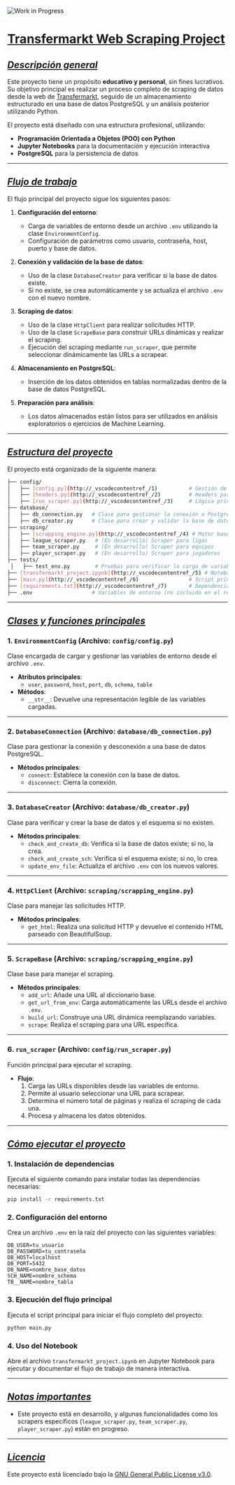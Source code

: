 ![Work in Progress](https://img.shields.io/badge/Status-Work%20in%20Progress-yellow)
# <u>Transfermarkt Web Scraping Project</u>

## <u>*Descripción general*</u>
Este proyecto tiene un propósito **educativo y personal**, sin fines lucrativos. Su objetivo principal es realizar un proceso completo de scraping de datos desde la web de [Transfermarkt](https://www.transfermarkt.es/), seguido de un almacenamiento estructurado en una base de datos PostgreSQL y un análisis posterior utilizando Python.

El proyecto está diseñado con una estructura profesional, utilizando:
- **Programación Orientada a Objetos (POO) con Python**
- **Jupyter Notebooks** para la documentación y ejecución interactiva
- **PostgreSQL** para la persistencia de datos

---

## <u>*Flujo de trabajo*</u>
El flujo principal del proyecto sigue los siguientes pasos:

1. **Configuración del entorno**:
   - Carga de variables de entorno desde un archivo `.env` utilizando la clase `EnvironmentConfig`.
   - Configuración de parámetros como usuario, contraseña, host, puerto y base de datos.

2. **Conexión y validación de la base de datos**:
   - Uso de la clase `DatabaseCreator` para verificar si la base de datos existe.
   - Si no existe, se crea automáticamente y se actualiza el archivo `.env` con el nuevo nombre.

3. **Scraping de datos**:
   - Uso de la clase `HttpClient` para realizar solicitudes HTTP.
   - Uso de la clase `ScrapeBase` para construir URLs dinámicas y realizar el scraping.
   - Ejecución del scraping mediante `run_scraper`, que permite seleccionar dinámicamente las URLs a scrapear.

4. **Almacenamiento en PostgreSQL**:
   - Inserción de los datos obtenidos en tablas normalizadas dentro de la base de datos PostgreSQL.

5. **Preparación para análisis**:
   - Los datos almacenados están listos para ser utilizados en análisis exploratorios o ejercicios de Machine Learning.

---

## <u>*Estructura del proyecto*</u>
El proyecto está organizado de la siguiente manera:

```bash
├── config/
│   ├── [config.py](http://_vscodecontentref_/1)          # Gestión de variables de entorno
│   ├── [headers.py](http://_vscodecontentref_/2)         # Headers para las solicitudes HTTP
│   ├── [run_scraper.py](http://_vscodecontentref_/3)     # Lógica principal para ejecutar el scraping
├── database/
│   ├── db_connection.py   # Clase para gestionar la conexión a PostgreSQL
│   ├── db_creator.py      # Clase para crear y validar la base de datos
├── scraping/
│   ├── [scrapping_engine.py](http://_vscodecontentref_/4) # Motor base para realizar scraping
│   ├── league_scraper.py   # (En desarrollo) Scraper para ligas
│   ├── team_scraper.py     # (En desarrollo) Scraper para equipos
│   ├── player_scraper.py   # (En desarrollo) Scraper para jugadores
├── tests/
 │   ├── test_env.py        # Pruebas para verificar la carga de variables de entorno
├── [transfermarkt_project.ipynb](http://_vscodecontentref_/5) # Notebook principal con el flujo del proyecto
├── [main.py](http://_vscodecontentref_/6)                # Script principal para ejecutar el flujo completo
├── [requirements.txt](http://_vscodecontentref_/7)       # Dependencias del proyecto
├── .env                   # Variables de entorno (no incluido en el repositorio)
```

---

## <u>*Clases y funciones principales*</u>

### 1. **`EnvironmentConfig`** (Archivo: `config/config.py`)
Clase encargada de cargar y gestionar las variables de entorno desde el archivo `.env`.

- **Atributos principales**:
  - `user`, `password`, `host`, `port`, `db`, `schema`, `table`
- **Métodos**:
  - `__str__`: Devuelve una representación legible de las variables cargadas.

---

### 2. **`DatabaseConnection`** (Archivo: `database/db_connection.py`)
Clase para gestionar la conexión y desconexión a una base de datos PostgreSQL.

- **Métodos principales**:
  - `connect`: Establece la conexión con la base de datos.
  - `disconnect`: Cierra la conexión.

---

### 3. **`DatabaseCreator`** (Archivo: `database/db_creator.py`)
Clase para verificar y crear la base de datos y el esquema si no existen.

- **Métodos principales**:
  - `check_and_create_db`: Verifica si la base de datos existe; si no, la crea.
  - `check_and_create_sch`: Verifica si el esquema existe; si no, lo crea.
  - `update_env_file`: Actualiza el archivo `.env` con los nuevos valores.

---

### 4. **`HttpClient`** (Archivo: `scraping/scrapping_engine.py`)
Clase para manejar las solicitudes HTTP.

- **Métodos principales**:
  - `get_html`: Realiza una solicitud HTTP y devuelve el contenido HTML parseado con BeautifulSoup.

---

### 5. **`ScrapeBase`** (Archivo: `scraping/scrapping_engine.py`)
Clase base para manejar el scraping.

- **Métodos principales**:
  - `add_url`: Añade una URL al diccionario base.
  - `get_url_from_env`: Carga automáticamente las URLs desde el archivo `.env`.
  - `build_url`: Construye una URL dinámica reemplazando variables.
  - `scrape`: Realiza el scraping para una URL específica.

---

### 6. **`run_scraper`** (Archivo: `config/run_scraper.py`)
Función principal para ejecutar el scraping.

- **Flujo**:
  1. Carga las URLs disponibles desde las variables de entorno.
  2. Permite al usuario seleccionar una URL para scrapear.
  3. Determina el número total de páginas y realiza el scraping de cada una.
  4. Procesa y almacena los datos obtenidos.

---

## <u>*Cómo ejecutar el proyecto*</u>

### 1. Instalación de dependencias
Ejecuta el siguiente comando para instalar todas las dependencias necesarias:
```bash
pip install -r requirements.txt
```

### 2. Configuración del entorno
Crea un archivo `.env` en la raíz del proyecto con las siguientes variables:
```env
DB_USER=tu_usuario
DB_PASSWORD=tu_contraseña
DB_HOST=localhost
DB_PORT=5432
DB_NAME=nombre_base_datos
SCH_NAME=nombre_schema
TB__NAME=nombre_tabla
```

### 3. Ejecución del flujo principal
Ejecuta el script principal para iniciar el flujo completo del proyecto:
```bash
python main.py
```

### 4. Uso del Notebook
Abre el archivo `transfermarkt_project.ipynb` en Jupyter Notebook para ejecutar y documentar el flujo de trabajo de manera interactiva.

---

## <u>*Notas importantes*</u>
- Este proyecto está en desarrollo, y algunas funcionalidades como los scrapers específicos (`league_scraper.py`, `team_scraper.py`, `player_scraper.py`) están en progreso.

---

## <u>*Licencia*</u>
Este proyecto está licenciado bajo la [GNU General Public License v3.0](LICENSE).